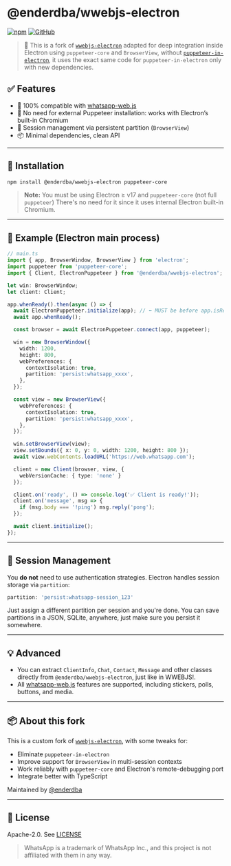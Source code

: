 
# @enderdba/wwebjs-electron

[![npm](https://img.shields.io/npm/v/@enderdba/wwebjs-electron)](https://www.npmjs.com/package/@enderdba/wwebjs-electron)
[![GitHub](https://img.shields.io/github/stars/enderdba/wwebjs-electron?style=social)](https://github.com/enderdba/wwebjs-electron)

> 🧠 This is a fork of [`wwebjs-electron`](https://github.com/AndyTargino/wwebjs-electron) adapted for deep integration inside Electron using `puppeteer-core` and `BrowserView`, without [`puppeteer-in-electron`](https://github.com/TrevorSundberg/puppeteer-in-electron), it uses the exact same code for `puppeteer-in-electron` only with new dependencies.

## ✅ Features

- 🧩 100% compatible with [whatsapp-web.js](https://github.com/pedroslopez/whatsapp-web.js)
- 🧠 No need for external Puppeteer installation: works with Electron’s built-in Chromium
- 🔐 Session management via persistent partition (`BrowserView`)
- 📦 Minimal dependencies, clean API

---

## 🚀 Installation

```bash
npm install @enderdba/wwebjs-electron puppeteer-core
```

> **Note:** You must be using Electron ≥ v17 and `puppeteer-core` (not full `puppeteer`) There's no need for it since it uses internal Electron built-in Chromium.

---

## 🧪 Example (Electron main process)

```ts
// main.ts
import { app, BrowserWindow, BrowserView } from 'electron';
import puppeteer from 'puppeteer-core';
import { Client, ElectronPuppeteer } from '@enderdba/wwebjs-electron';

let win: BrowserWindow;
let client: Client;

app.whenReady().then(async () => {
  await ElectronPuppeteer.initialize(app); // ⬅️ MUST be before app.isReady()
  await app.whenReady();

  const browser = await ElectronPuppeteer.connect(app, puppeteer);

  win = new BrowserWindow({
    width: 1200,
    height: 800,
    webPreferences: {
      contextIsolation: true,
      partition: 'persist:whatsapp_xxxx',
    },
  });

  const view = new BrowserView({
    webPreferences: {
      contextIsolation: true,
      partition: 'persist:whatsapp_xxxx',
    },
  });

  win.setBrowserView(view);
  view.setBounds({ x: 0, y: 0, width: 1200, height: 800 });
  await view.webContents.loadURL('https://web.whatsapp.com');

  client = new Client(browser, view, {
    webVersionCache: { type: 'none' }
  });

  client.on('ready', () => console.log('✅ Client is ready!'));
  client.on('message', msg => {
    if (msg.body === '!ping') msg.reply('pong');
  });

  await client.initialize();
});
```

---

## 📌 Session Management

You **do not** need to use authentication strategies. Electron handles session storage via `partition`:

```ts
partition: 'persist:whatsapp-session_123'
```

Just assign a different partition per session and you're done.
You can save partitions in a JSON, SQLite, anywhere, just make sure you persist it somewhere.

---

## 💡 Advanced

- You can extract `ClientInfo`, `Chat`, `Contact`, `Message` and other classes directly from `@enderdba/wwebjs-electron`, just like in WWEBJS!.
- All [whatsapp-web.js](https://github.com/pedroslopez/whatsapp-web.js) features are supported, including stickers, polls, buttons, and media.

---

## 📦 About this fork

This is a custom fork of [`wwebjs-electron`](https://github.com/AndyTargino/wwebjs-electron), with some tweaks for:

- Eliminate `puppeteer-in-electron`
- Improve support for `BrowserView` in multi-session contexts
- Work reliably with `puppeteer-core` and Electron's remote-debugging port
- Integrate better with TypeScript

Maintained by [@enderdba](https://github.com/enderdba)

---

## 📄 License

Apache-2.0. See [LICENSE](./LICENSE)

> WhatsApp is a trademark of WhatsApp Inc., and this project is not affiliated with them in any way.
